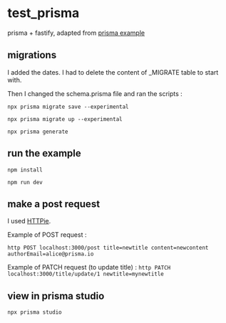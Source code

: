 # test_prisma
prisma + fastify, adapted from [prisma example](https://github.com/prisma/prisma-examples/tree/latest/javascript/rest-fastify)

## migrations
I added the dates. I had to delete the content of _MIGRATE table to start with.

Then I changed the schema.prisma file and ran the scripts :

```
npx prisma migrate save --experimental
```

```
npx prisma migrate up --experimental
```

```
npx prisma generate
```

## run the example
```
npm install
```

```
npm run dev
```

## make a post request
I used [HTTPie](https://httpie.org/).

Example of POST request : 

`http POST localhost:3000/post title=newtitle content=newcontent authorEmail=alice@prisma.io`

Example of PATCH request (to update title) : 
`http PATCH localhost:3000/title/update/1 newtitle=mynewtitle`

## view in prisma studio
```
npx prisma studio
```